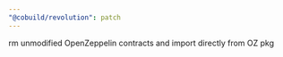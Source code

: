 ```yaml
---
"@cobuild/revolution": patch
---
```


rm unmodified OpenZeppelin contracts and import directly from OZ pkg
